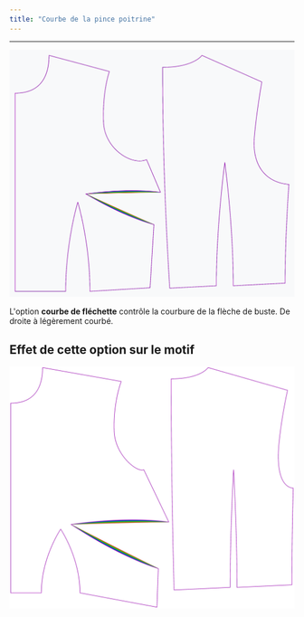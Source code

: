 ```yaml
---
title: "Courbe de la pince poitrine"
---
```


***

![L'effet de l'option courbe de la courbe de la poitrine sur le motif](sample.png)

L'option **courbe de fléchette** contrôle la courbure de la flèche de buste. De droite à légèrement courbé.

## Effet de cette option sur le motif

![Cette image montre l'effet de cette option en superposant plusieurs variantes qui ont une valeur différente pour cette option](bella_bustdartcurve_sample.svg "Effet de cette option sur le motif")
